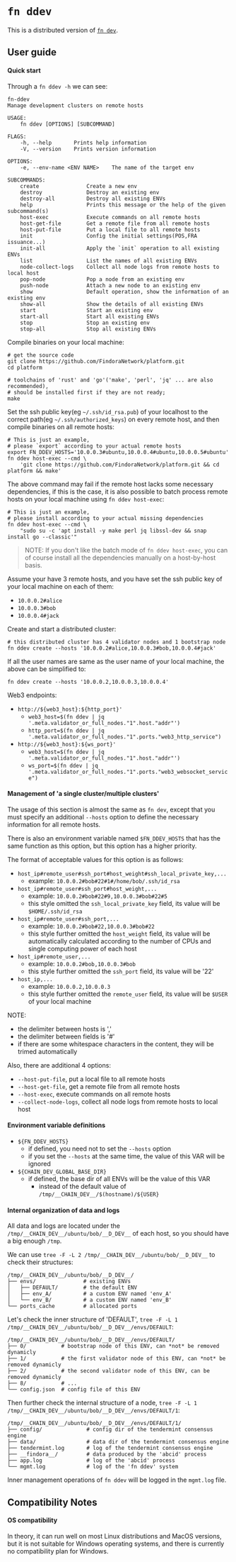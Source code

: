 # `fn ddev`

This is a distributed version of [`fn dev`](../dev/README.md).

## User guide

#### Quick start

Through a `fn ddev -h` we can see:

```
fn-ddev
Manage development clusters on remote hosts

USAGE:
    fn ddev [OPTIONS] [SUBCOMMAND]

FLAGS:
    -h, --help       Prints help information
    -V, --version    Prints version information

OPTIONS:
    -e, --env-name <ENV NAME>    The name of the target env

SUBCOMMANDS:
    create               Create a new env
    destroy              Destroy an existing env
    destroy-all          Destroy all existing ENVs
    help                 Prints this message or the help of the given subcommand(s)
    host-exec            Execute commands on all remote hosts
    host-get-file        Get a remote file from all remote hosts
    host-put-file        Put a local file to all remote hosts
    init                 Config the initial settings(POS,FRA issuance...)
    init-all             Apply the `init` operation to all existing ENVs
    list                 List the names of all existing ENVs
    node-collect-logs    Collect all node logs from remote hosts to local host
    pop-node             Pop a node from an existing env
    push-node            Attach a new node to an existing env
    show                 Default operation, show the information of an existing env
    show-all             Show the details of all existing ENVs
    start                Start an existing env
    start-all            Start all existing ENVs
    stop                 Stop an existing env
    stop-all             Stop all existing ENVs
```

Compile binaries on your local machine:
```shell
# get the source code
git clone https://github.com/FindoraNetwork/platform.git
cd platform

# toolchains of 'rust' and 'go'('make', 'perl', 'jq' ... are also recommended),
# should be installed first if they are not ready;
make
```

Set the ssh public key(eg `~/.ssh/id_rsa.pub`) of your localhost to the correct path(eg `~/.ssh/authorized_keys`) on every remote host, and then compile binaries on all remote hosts:
```shell
# This is just an example,
# please `export` according to your actual remote hosts
export FN_DDEV_HOSTS='10.0.0.3#ubuntu,10.0.0.4#ubuntu,10.0.0.5#ubuntu'
fn ddev host-exec --cmd \
    'git clone https://github.com/FindoraNetwork/platform.git && cd platform && make'
```

The above command may fail if the remote host lacks some necessary dependencies, if this is the case, it is also possible to batch process remote hosts on your local machine using `fn ddev host-exec`:
```shell
# This is just an example,
# please install according to your actual missing dependencies
fn ddev host-exec --cmd \
    "sudo su -c 'apt install -y make perl jq libssl-dev && snap install go --classic'"
```

> NOTE: If you don't like the batch mode of  `fn ddev host-exec`, you can of course install all the dependencies manually on a host-by-host basis.

Assume your have 3 remote hosts,
and you have set the ssh public key of your local machine on each of them:
- `10.0.0.2#alice`
- `10.0.0.3#bob`
- `10.0.0.4#jack`

Create and start a distributed cluster:
```shell
# this distributed cluster has 4 validator nodes and 1 bootstrap node
fn ddev create --hosts '10.0.0.2#alice,10.0.0.3#bob,10.0.0.4#jack'
```

If all the user names are same as the user name of your local machine, the above can be simplified to:
```shell
fn ddev create --hosts '10.0.0.2,10.0.0.3,10.0.0.4'
```

Web3 endpoints:
- `http://${web3_host}:${http_port}'`
    - `web3_host=$(fn ddev | jq '.meta.validator_or_full_nodes."1".host."addr"')`
    - `http_port=$(fn ddev | jq '.meta.validator_or_full_nodes."1".ports."web3_http_service")`
- `http://${web3_host}:${ws_port}'`
    - `web3_host=$(fn ddev | jq '.meta.validator_or_full_nodes."1".host."addr"')`
    - `ws_port=$(fn ddev | jq '.meta.validator_or_full_nodes."1".ports."web3_websocket_service")`

#### Management of 'a single cluster/multiple clusters'

The usage of this section is almost the same as `fn dev`, except that you must specify an additional `--hosts` option to define the necessary information for all remote hosts.

There is also an environment variable named `$FN_DDEV_HOSTS` that has the same function as this option, but this option has a higher priority.

The format of acceptable values for this option is as follows:
- `host_ip#remote_user#ssh_port#host_weight#ssh_local_private_key,...`
    - example: `10.0.0.2#bob#22#1#/home/bob/.ssh/id_rsa`
- `host_ip#remote_user#ssh_port#host_weight,...`
    - example: `10.0.0.2#bob#22#9,10.0.0.3#bob#22#5`
    - this style omitted the `ssh_local_private_key` field, its value will be `$HOME/.ssh/id_rsa`
- `host_ip#remote_user#ssh_port,...`
    - example: `10.0.0.2#bob#22,10.0.0.3#bob#22`
    - this style further omitted the `host_weight` field, its value will be automatically calculated according to the number of CPUs and single computing power of each host
- `host_ip#remote_user,...`
    - example: `10.0.0.2#bob,10.0.0.3#bob`
    - this style further omitted the `ssh_port` field, its value will be '22'
- `host_ip,...`
    - example: `10.0.0.2,10.0.0.3`
    - this style further omitted the `remote_user` field, its value will be `$USER` of your local machine

NOTE:
- the delimiter between hosts is ','
- the delimiter between fields is '#'
- if there are some whitespace characters in the content, they will be trimed automatically

Also, there are additional 4 options:
- `--host-put-file`, put a local file to all remote hosts
- `--host-get-file`, get a remote file from all remote hosts
- `--host-exec`, execute commands on all remote hosts
- `--collect-node-logs`, collect all node logs from remote hosts to local host

#### Environment variable definitions

- `${FN_DDEV_HOSTS}`
    - if defined, you need not to set the `--hosts` option
    - if you set the `--hosts` at the same time, the value of this VAR will be ignored
- `${CHAIN_DEV_GLOBAL_BASE_DIR}`
    - if defined, the base dir of all ENVs will be the value of this VAR
        - instead of the default value of `/tmp/__CHAIN_DEV__/$(hostname)/${USER}`

#### Internal organization of data and logs

All data and logs are located under the `/tmp/__CHAIN_DEV__/ubuntu/bob/__D_DEV__` of each host, so you should have a big enough `/tmp`.

We can use `tree -F -L 2 /tmp/__CHAIN_DEV__/ubuntu/bob/__D_DEV__` to check their structures:
```
/tmp/__CHAIN_DEV__/ubuntu/bob/__D_DEV__/
├── envs/               # existing ENVs
│   ├── DEFAULT/        # the default ENV
│   ├── env_A/          # a custom ENV named 'env_A'
│   └── env_B/          # a custom ENV named 'env_B'
└── ports_cache         # allocated ports
```

Let's check the inner structure of 'DEFAULT', `tree -F -L 1 /tmp/__CHAIN_DEV__/ubuntu/bob/__D_DEV__/envs/DEFAULT`:
```
/tmp/__CHAIN_DEV__/ubuntu/bob/__D_DEV__/envs/DEFAULT/
├── 0/           # bootstrap node of this ENV, can *not* be removed dynamicly
├── 1/           # the first validator node of this ENV, can *not* be removed dynamicly
├── 2/           # the second validator node of this ENV, can be removed dynamicly
├── 8/           # ...
└── config.json  # config file of this ENV
```

Then further check the internal structure of a node, `tree -F -L 1 /tmp/__CHAIN_DEV__/ubuntu/bob/__D_DEV__/envs/DEFAULT/1`:

```
/tmp/__CHAIN_DEV__/ubuntu/bob/__D_DEV__/envs/DEFAULT/1/
├── config/              # config dir of the tendermint consensus engine
├── data/                # data dir of the tendermint consensus engine
├── tendermint.log       # log of the tendermint consensus engine
├── __findora__/         # data produced by the 'abcid' process
├── app.log              # log of the 'abcid' process
└── mgmt.log             # log of the 'fn ddev' system
```

Inner management operations of `fn ddev` will be logged in the `mgmt.log` file.

## Compatibility Notes

#### OS compatibility

In theory, it can run well on most Linux distributions and MacOS versions, but it is not suitable for Windows operating systems, and there is currently no compatibility plan for Windows.
